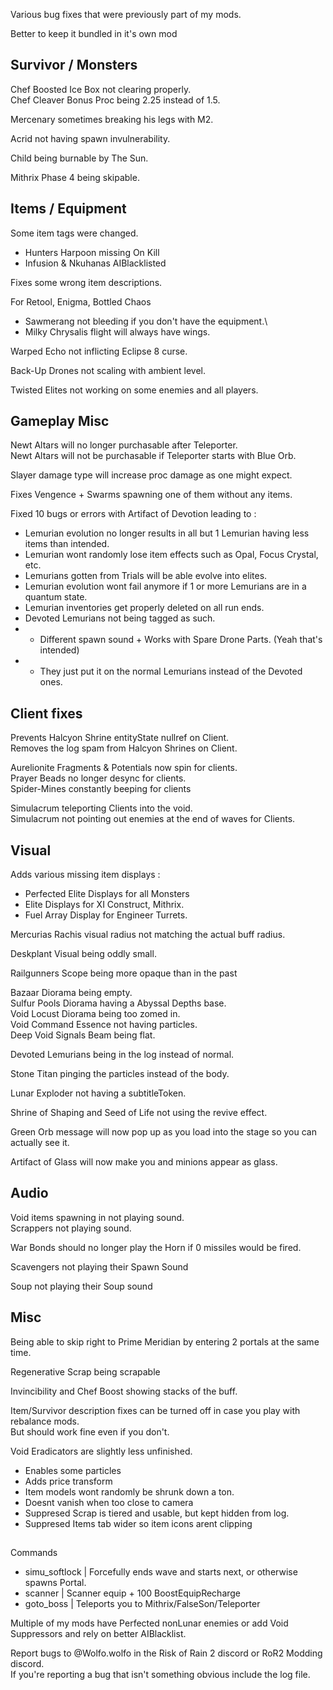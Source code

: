 Various bug fixes that were previously part of my mods.

Better to keep it bundled in it's own mod




## Survivor / Monsters
Chef Boosted Ice Box not clearing properly.\
Chef Cleaver Bonus Proc being 2.25 instead of 1.5.

Mercenary sometimes breaking his legs with M2.

Acrid not having spawn invulnerability.

Child being burnable by The Sun.

Mithrix Phase 4 being skipable.


## Items / Equipment

Some item tags were changed.
- Hunters Harpoon missing On Kill
- Infusion & Nkuhanas AIBlacklisted

Fixes some wrong item descriptions.

For Retool, Enigma, Bottled Chaos
- Sawmerang not bleeding if you don't have the equipment.\
- Milky Chrysalis flight will always have wings.

Warped Echo not inflicting Eclipse 8 curse.

Back-Up Drones not scaling with ambient level.

Twisted Elites not working on some enemies and all players.

## Gameplay Misc

Newt Altars will no longer purchasable after Teleporter.\
Newt Altars will not be purchasable if Teleporter starts with Blue Orb.

Slayer damage type will increase proc damage as one might expect.

Fixes Vengence + Swarms spawning one of them without any items.

Fixed 10 bugs or errors with Artifact of Devotion leading to :
- Lemurian evolution no longer results in all but 1 Lemurian having less items than intended.
- Lemurian wont randomly lose item effects such as Opal, Focus Crystal, etc.
- Lemurians gotten from Trials will be able evolve into elites.
- Lemurian evolution wont fail anymore if 1 or more Lemurians are in a quantum state.
- Lemurian inventories get properly deleted on all run ends.
- Devoted Lemurians not being tagged as such.
- - Different spawn sound + Works with Spare Drone Parts. (Yeah that's intended)
- - They just put it on the normal Lemurians instead of the Devoted ones.

## Client fixes
Prevents Halcyon Shrine entityState nullref on Client.\
Removes the log spam from Halcyon Shrines on Client.

Aurelionite Fragments & Potentials now spin for clients.\
Prayer Beads no longer desync for clients.\
Spider-Mines constantly beeping for clients

Simulacrum teleporting Clients into the void.\
Simulacrum not pointing out enemies at the end of waves for Clients.


## Visual
Adds various missing item displays :
- Perfected Elite Displays for all Monsters
- Elite Displays for XI Construct, Mithrix.
- Fuel Array Display for Engineer Turrets.
 
Mercurias Rachis visual radius not matching the actual buff radius.

Deskplant Visual being oddly small.

Railgunners Scope being more opaque than in the past

Bazaar Diorama being empty.\
Sulfur Pools Diorama having a Abyssal Depths base.\
Void Locust Diorama being too zomed in.\
Void Command Essence not having particles.\
Deep Void Signals Beam being flat.

Devoted Lemurians being in the log instead of normal.

Stone Titan pinging the particles instead of the body.

Lunar Exploder not having a subtitleToken.

Shrine of Shaping and Seed of Life not using the revive effect.

Green Orb message will now pop up as you load into the stage so you can actually see it.

Artifact of Glass will now make you and minions appear as glass.

## Audio
Void items spawning in not playing sound.\
Scrappers not playing sound.

War Bonds should no longer play the Horn if 0 missiles would be fired.

Scavengers not playing their Spawn Sound

Soup not playing their Soup sound

## Misc
Being able to skip right to Prime Meridian by entering 2 portals at the same time.

Regenerative Scrap being scrapable

Invincibility and Chef Boost showing stacks of the buff.

Item/Survivor description fixes can be turned off in case you play with rebalance mods.\
But should work fine even if you don't.

Void Eradicators are slightly less unfinished.
- Enables some particles
- Adds price transform
- Item models wont randomly be shrunk down a ton.
- Doesnt vanish when too close to camera
- Suppresed Scrap is tiered and usable, but kept hidden from log.
- Suppresed Items tab wider so item icons arent clipping

##
 
Commands
- simu_softlock | Forcefully ends wave and starts next, or otherwise spawns Portal.
- scanner | Scanner equip + 100 BoostEquipRecharge
- goto_boss | Teleports you to Mithrix/FalseSon/Teleporter


Multiple of my mods have Perfected nonLunar enemies or add Void Suppressors and rely on better AIBlacklist.


Report bugs to @Wolfo.wolfo in the Risk of Rain 2 discord or RoR2 Modding discord.\
If you're reporting a bug that isn't something obvious include the log file.





